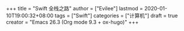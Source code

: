 +++
title = "Swift 全栈之路"
author = ["Evilee"]
lastmod = 2020-01-10T19:00:32+08:00
tags = ["Swift"]
categories = ["计算机"]
draft = true
creator = "Emacs 26.3 (Org mode 9.3 + ox-hugo)"
+++
